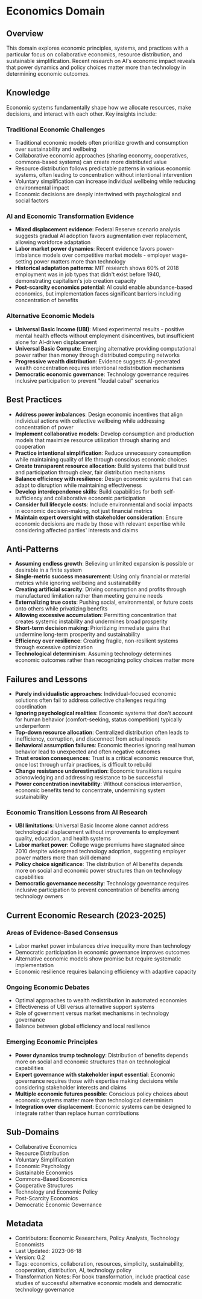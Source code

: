 # Economics Domain

## Overview
This domain explores economic principles, systems, and practices with a particular focus on collaborative economics, resource distribution, and sustainable simplification. Recent research on AI's economic impact reveals that power dynamics and policy choices matter more than technology in determining economic outcomes.

## Knowledge
Economic systems fundamentally shape how we allocate resources, make decisions, and interact with each other. Key insights include:

### Traditional Economic Challenges
- Traditional economic models often prioritize growth and consumption over sustainability and wellbeing
- Collaborative economic approaches (sharing economy, cooperatives, commons-based systems) can create more distributed value
- Resource distribution follows predictable patterns in various economic systems, often leading to concentration without intentional intervention
- Voluntary simplification can increase individual wellbeing while reducing environmental impact
- Economic decisions are deeply intertwined with psychological and social factors

### AI and Economic Transformation Evidence
- **Mixed displacement evidence**: Federal Reserve scenario analysis suggests gradual AI adoption favors augmentation over replacement, allowing workforce adaptation
- **Labor market power dynamics**: Recent evidence favors power-imbalance models over competitive market models - employer wage-setting power matters more than technology
- **Historical adaptation patterns**: MIT research shows 60% of 2018 employment was in job types that didn't exist before 1940, demonstrating capitalism's job creation capacity
- **Post-scarcity economics potential**: AI could enable abundance-based economics, but implementation faces significant barriers including concentration of benefits

### Alternative Economic Models
- **Universal Basic Income (UBI)**: Mixed experimental results - positive mental health effects without employment disincentives, but insufficient alone for AI-driven displacement
- **Universal Basic Compute**: Emerging alternative providing computational power rather than money through distributed computing networks
- **Progressive wealth distribution**: Evidence suggests AI-generated wealth concentration requires intentional redistribution mechanisms
- **Democratic economic governance**: Technology governance requires inclusive participation to prevent "feudal cabal" scenarios

## Best Practices
- **Address power imbalances**: Design economic incentives that align individual actions with collective wellbeing while addressing concentration of power
- **Implement collaborative models**: Develop consumption and production models that maximize resource utilization through sharing and cooperation
- **Practice intentional simplification**: Reduce unnecessary consumption while maintaining quality of life through conscious economic choices
- **Create transparent resource allocation**: Build systems that build trust and participation through clear, fair distribution mechanisms
- **Balance efficiency with resilience**: Design economic systems that can adapt to disruption while maintaining effectiveness
- **Develop interdependence skills**: Build capabilities for both self-sufficiency and collaborative economic participation
- **Consider full lifecycle costs**: Include environmental and social impacts in economic decision-making, not just financial metrics
- **Maintain expert oversight with stakeholder consideration**: Ensure economic decisions are made by those with relevant expertise while considering affected parties' interests and claims

## Anti-Patterns
- **Assuming endless growth**: Believing unlimited expansion is possible or desirable in a finite system
- **Single-metric success measurement**: Using only financial or material metrics while ignoring wellbeing and sustainability
- **Creating artificial scarcity**: Driving consumption and profits through manufactured limitation rather than meeting genuine needs
- **Externalizing true costs**: Pushing social, environmental, or future costs onto others while privatizing benefits
- **Allowing excessive accumulation**: Permitting concentration that creates systemic instability and undermines broad prosperity
- **Short-term decision making**: Prioritizing immediate gains that undermine long-term prosperity and sustainability
- **Efficiency over resilience**: Creating fragile, non-resilient systems through excessive optimization
- **Technological determinism**: Assuming technology determines economic outcomes rather than recognizing policy choices matter more

## Failures and Lessons
- **Purely individualistic approaches**: Individual-focused economic solutions often fail to address collective challenges requiring coordination
- **Ignoring psychological realities**: Economic systems that don't account for human behavior (comfort-seeking, status competition) typically underperform
- **Top-down resource allocation**: Centralized distribution often leads to inefficiency, corruption, and disconnect from actual needs
- **Behavioral assumption failures**: Economic theories ignoring real human behavior lead to unexpected and often negative outcomes
- **Trust erosion consequences**: Trust is a critical economic resource that, once lost through unfair practices, is difficult to rebuild
- **Change resistance underestimation**: Economic transitions require acknowledging and addressing resistance to be successful
- **Power concentration inevitability**: Without conscious intervention, economic benefits tend to concentrate, undermining system sustainability

### Economic Transition Lessons from AI Research
- **UBI limitations**: Universal Basic Income alone cannot address technological displacement without improvements to employment quality, education, and health systems
- **Labor market power**: College wage premiums have stagnated since 2010 despite widespread technology adoption, suggesting employer power matters more than skill demand
- **Policy choice significance**: The distribution of AI benefits depends more on social and economic power structures than on technology capabilities
- **Democratic governance necessity**: Technology governance requires inclusive participation to prevent concentration of benefits among technology owners

## Current Economic Research (2023-2025)

### Areas of Evidence-Based Consensus
- Labor market power imbalances drive inequality more than technology
- Democratic participation in economic governance improves outcomes
- Alternative economic models show promise but require systematic implementation
- Economic resilience requires balancing efficiency with adaptive capacity

### Ongoing Economic Debates
- Optimal approaches to wealth redistribution in automated economies
- Effectiveness of UBI versus alternative support systems
- Role of government versus market mechanisms in technology governance
- Balance between global efficiency and local resilience

### Emerging Economic Principles
- **Power dynamics trump technology**: Distribution of benefits depends more on social and economic structures than on technological capabilities
- **Expert governance with stakeholder input essential**: Economic governance requires those with expertise making decisions while considering stakeholder interests and claims
- **Multiple economic futures possible**: Conscious policy choices about economic systems matter more than technological determinism
- **Integration over displacement**: Economic systems can be designed to integrate rather than replace human contributions

## Sub-Domains
- Collaborative Economics
- Resource Distribution
- Voluntary Simplification
- Economic Psychology
- Sustainable Economics
- Commons-Based Economics
- Cooperative Structures
- Technology and Economic Policy
- Post-Scarcity Economics
- Democratic Economic Governance

## Metadata
- Contributors: Economic Researchers, Policy Analysts, Technology Economists
- Last Updated: 2023-06-18
- Version: 0.2
- Tags: economics, collaboration, resources, simplicity, sustainability, cooperation, distribution, AI, technology policy
- Transformation Notes: For book transformation, include practical case studies of successful alternative economic models and democratic technology governance 
